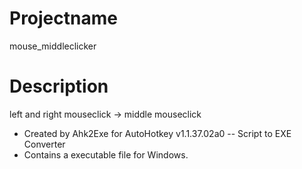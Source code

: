 # Projectname
mouse_middleclicker

# Description
left and right mouseclick -> middle mouseclick


- Created by Ahk2Exe for AutoHotkey v1.1.37.02a0 -- Script to EXE Converter
- Contains a executable file for Windows. 
